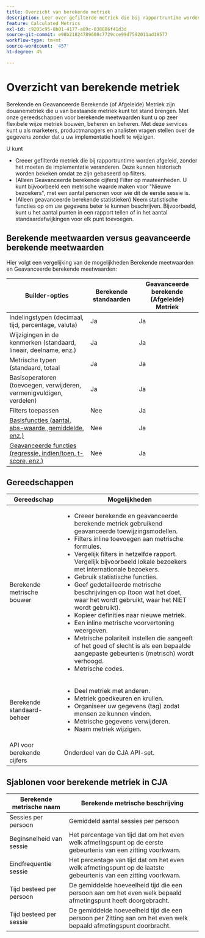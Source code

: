 ```yaml
---
title: Overzicht van berekende metriek
description: Leer over gefilterde metriek die bij rapportruntime worden afgeleid.
feature: Calculated Metrics
exl-id: c9205c95-8b01-4177-a89c-038886f41d3d
source-git-commit: e98b21824789600c7729cce99d7592011ad18577
workflow-type: tm+mt
source-wordcount: '457'
ht-degree: 4%

---
```


# Overzicht van berekende metriek

Berekende en Geavanceerde Berekende (of Afgeleide) Metriek zijn douanemetriek die u van bestaande metriek kunt tot stand brengen. Met onze gereedschappen voor berekende meetwaarden kunt u op zeer flexibele wijze metriek bouwen, beheren en beheren. Met deze services kunt u als marketers, productmanagers en analisten vragen stellen over de gegevens zonder dat u uw implementatie hoeft te wijzigen.

U kunt

* Creeer gefilterde metriek die bij rapportruntime worden afgeleid, zonder het moeten de implementatie veranderen. Deze kunnen historisch worden bekeken omdat ze zijn gebaseerd op filters.
* (Alleen Geavanceerde berekende cijfers) Filter op maateenheden. U kunt bijvoorbeeld een metrische waarde maken voor &quot;Nieuwe bezoekers&quot;, met een aantal personen voor wie dit de eerste sessie is.
* (Alleen geavanceerde berekende statistieken) Neem statistische functies op om uw gegevens beter te kunnen beschrijven. Bijvoorbeeld, kunt u het aantal punten in een rapport tellen of in het aantal standaardafwijkingen voor elk punt toevoegen.

## Berekende meetwaarden versus geavanceerde berekende meetwaarden

Hier volgt een vergelijking van de mogelijkheden Berekende meetwaarden en Geavanceerde berekende meetwaarden:

| Builder-opties | Berekende standaarden | Geavanceerde berekende (Afgeleide) Metriek |
|---|---|---|
| Indelingstypen (decimaal, tijd, percentage, valuta) | Ja | Ja |
| Wijzigingen in de kenmerken (standaard, lineair, deelname, enz.) | Ja | Ja |
| Metrische typen (standaard, totaal | Ja | Ja |
| Basisoperatoren (toevoegen, verwijderen, vermenigvuldigen, verdelen) | Ja | Ja |
| Filters toepassen | Nee | Ja |
| [Basisfuncties (aantal, abs-waarde, gemiddelde, enz.)](/help/components/calc-metrics/cm-functions.md) | Nee | Ja |
| [Geavanceerde functies (regressie, indien/toen, t-score, enz.)](/help/components/calc-metrics/cm-adv-functions.md) | Nee | Ja |

## Gereedschappen

| Gereedschap | Mogelijkheden |
|--- |--- |
| Berekende metrische bouwer | <ul><li>Creeer berekende en geavanceerde berekende metriek gebruikend geavanceerde toewijzingsmodellen.</li><li>Filters inline toevoegen aan metrische formules.</li><li>Vergelijk filters in hetzelfde rapport. Vergelijk bijvoorbeeld lokale bezoekers met internationale bezoekers.</li><li>Gebruik statistische functies.</li><li> Geef gedetailleerde metrische beschrijvingen op (toon wat het doet, waar het wordt gebruikt, waar het NIET wordt gebruikt).</li><li>Kopieer definities naar nieuwe metriek.</li><li>Een inline metrische voorvertoning weergeven.</li><li>Metrische polariteit instellen die aangeeft of het goed of slecht is als een bepaalde aangepaste gebeurtenis (metrisch) wordt verhoogd.</li><li>Metrische codes.</li></ul> |
| Berekende standaard-beheer | <ul><li>Deel metriek met anderen.</li><li>Metriek goedkeuren en krullen.</li><li>Organiseer uw gegevens (tag) zodat mensen ze kunnen vinden.</li><li>Metrische gegevens verwijderen.</li><li>Naam metriek wijzigen.</li></ul> |
| API voor berekende cijfers | Onderdeel van de CJA API-set. |

## Sjablonen voor berekende metriek in CJA

| Berekende metrische naam | Berekende metrische beschrijving |
| --- | --- |
| Sessies per persoon | Gemiddeld aantal sessies per persoon |
| Beginsnelheid van sessie | Het percentage van tijd dat om het even welk afmetingspunt op de eerste gebeurtenis van een zitting voorkwam. |
| Eindfrequentie sessie | Het percentage van tijd dat om het even welk afmetingspunt op de laatste gebeurtenis van een zitting voorkwam. |
| Tijd besteed per persoon | De gemiddelde hoeveelheid tijd die een persoon aan om het even welk bepaald afmetingspunt heeft doorgebracht. |
| Tijd besteed per sessie | De gemiddelde hoeveelheid tijd die een persoon per Zitting aan om het even welk bepaald afmetingspunt doorbracht. |
